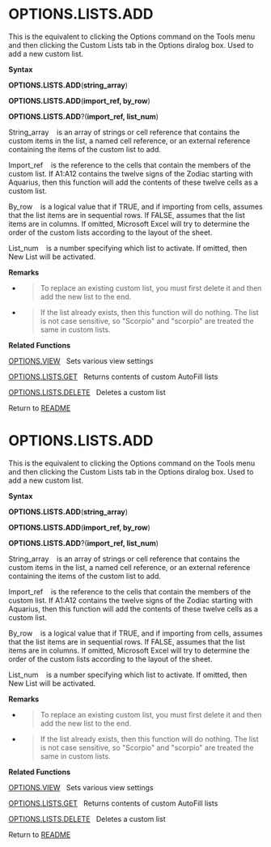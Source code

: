 # OPTIONS.LISTS.ADD

This is the equivalent to clicking the Options command on the Tools menu
and then clicking the Custom Lists tab in the Options diralog box. Used
to add a new custom list.

**Syntax**

**OPTIONS.LISTS.ADD**(**string\_array**)

**OPTIONS.LISTS.ADD**(**import\_ref, by\_row**)

**OPTIONS.LISTS.ADD**?(**import\_ref, list\_num**)

String\_array&nbsp;&nbsp;&nbsp;&nbsp;is an array of strings or cell
reference that contains the custom items in the list, a named cell
reference, or an external reference containing the items of the custom
list to add.

Import\_ref&nbsp;&nbsp;&nbsp;&nbsp;is the reference to the cells that
contain the members of the custom list. If A1:A12 contains the twelve
signs of the Zodiac starting with Aquarius, then this function will add
the contents of these twelve cells as a custom list.

By\_row&nbsp;&nbsp;&nbsp;&nbsp;is a logical value that if TRUE, and if
importing from cells, assumes that the list items are in sequential
rows. If FALSE, assumes that the list items are in columns. If omitted,
Microsoft Excel will try to determine the order of the custom lists
according to the layout of the sheet.

List\_num&nbsp;&nbsp;&nbsp;&nbsp;is a number specifying which list to
activate. If omitted, then New List will be activated.

**Remarks**

  - > To replace an existing custom list, you must first delete it and
    > then add the new list to the end.

  - > If the list already exists, then this function will do nothing.
    > The list is not case sensitive, so "Scorpio" and "scorpio" are
    > treated the same in custom lists.

**Related Functions**

[OPTIONS.VIEW](OPTIONS.VIEW.md)&nbsp;&nbsp;&nbsp;Sets various view settings

[OPTIONS.LISTS.GET](OPTIONS.LISTS.GET.md)&nbsp;&nbsp;&nbsp;Returns contents of custom AutoFill
lists

[OPTIONS.LISTS.DELETE](OPTIONS.LISTS.DELETE.md)&nbsp;&nbsp;&nbsp;Deletes a custom list



Return to [README](README.md#O)

# OPTIONS.LISTS.ADD

This is the equivalent to clicking the Options command on the Tools menu
and then clicking the Custom Lists tab in the Options diralog box. Used
to add a new custom list.

**Syntax**

**OPTIONS.LISTS.ADD**(**string\_array**)

**OPTIONS.LISTS.ADD**(**import\_ref, by\_row**)

**OPTIONS.LISTS.ADD**?(**import\_ref, list\_num**)

String\_array&nbsp;&nbsp;&nbsp;&nbsp;is an array of strings or cell
reference that contains the custom items in the list, a named cell
reference, or an external reference containing the items of the custom
list to add.

Import\_ref&nbsp;&nbsp;&nbsp;&nbsp;is the reference to the cells that
contain the members of the custom list. If A1:A12 contains the twelve
signs of the Zodiac starting with Aquarius, then this function will add
the contents of these twelve cells as a custom list.

By\_row&nbsp;&nbsp;&nbsp;&nbsp;is a logical value that if TRUE, and if
importing from cells, assumes that the list items are in sequential
rows. If FALSE, assumes that the list items are in columns. If omitted,
Microsoft Excel will try to determine the order of the custom lists
according to the layout of the sheet.

List\_num&nbsp;&nbsp;&nbsp;&nbsp;is a number specifying which list to
activate. If omitted, then New List will be activated.

**Remarks**

  - > To replace an existing custom list, you must first delete it and
    > then add the new list to the end.

  - > If the list already exists, then this function will do nothing.
    > The list is not case sensitive, so "Scorpio" and "scorpio" are
    > treated the same in custom lists.

**Related Functions**

[OPTIONS.VIEW](OPTIONS.VIEW.md)&nbsp;&nbsp;&nbsp;Sets various view settings

[OPTIONS.LISTS.GET](OPTIONS.LISTS.GET.md)&nbsp;&nbsp;&nbsp;Returns contents of custom AutoFill
lists

[OPTIONS.LISTS.DELETE](OPTIONS.LISTS.DELETE.md)&nbsp;&nbsp;&nbsp;Deletes a custom list



Return to [README](README.md#O)


